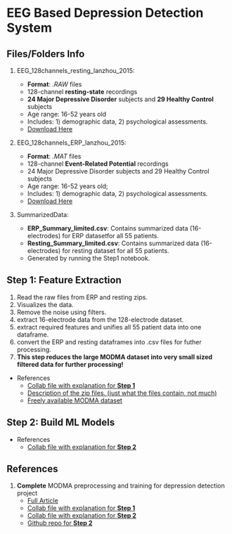 # EEG Based Depression Detection System




## Files/Folders Info
1. EEG_128channels_resting_lanzhou_2015: 
    - **Format**: *.RAW* files
    - 128-channel **resting-state** recordings
    - **24 Major Depressive Disorder** subjects and **29 Healthy Control** subjects
    - Age range: 16-52 years old
    - Includes: 1) demographic data, 2) psychological
   assessments.
   - [Download Here](https://reshare.ukdataservice.ac.uk/854301/4/854301_EEG_128Channels_Resting_Lanzhou_2015.zip)

2. EEG_128channels_ERP_lanzhou_2015:
    - **Format**: *.MAT* files
    - 128-channel **Event-Related Potential** recordings
    - 24 Major Depressive Disorder subjects and 29 Healthy Control subjects
    - Age range: 16-52 years old;
    - Includes: 1) demographic data, 2) psychological
   assessments.
   - [Download Here](https://reshare.ukdataservice.ac.uk/854301/3/854301_EEG_128Channels_ERP_Lanzhou_2015.zip)
  
3. SummarizedData:
    - **ERP_Summary_limited.csv**: Contains summarized data (16-electrodes) for ERP datasetfor all 55 patients.
    - **Resting_Summary_limited.csv**: Contains summarized data (16-electrodes) for resting dataset for all 55 patients.
    - Generated by running the Step1 notebook.






## Step 1: Feature Extraction
1. Read the raw files from ERP and resting zips.
2. Visualizes the data.
3. Remove the noise using filters.
4. extract 16-electrode data from the 128-electrode dataset.
5. extract required features and unifies all 55 patient data into one dataframe.
6. convert the ERP and resting dataframes into .csv files for futher processing.
7. **This step reduces the large MODMA dataset into very small sized filtered data for further processing!**
- References
  - [Collab file with explanation for **Step 1**](https://colab.research.google.com/github/anupmerkap87/Diagnosing-depression-using-EEG/blob/main/Code/Feature_Extraction_Final.ipynb)
  - [Description of the zip files. (just what the files contain, not much)](https://reshare.ukdataservice.ac.uk/854301/37/ReadMe.pdf)
  - [Freely available MODMA dataset](https://reshare.ukdataservice.ac.uk/854301/)


## Step 2: Build ML Models
- References
  - [Collab file with explanation for **Step 2**](https://colab.research.google.com/github/anupmerkap87/Diagnosing-depression-using-EEG/blob/main/Code/Build_ML_Models.ipynb)






## References
1. **Complete** MODMA preprocessing and training for depression detection project
     - [Full Article](https://aparna-vadlamudi.medium.com/can-eeg-data-aid-clinical-diagnosis-of-major-depressive-disorder-mdd-96b09f5c1ced)
     - [Collab file with explanation for **Step 1**](https://colab.research.google.com/github/anupmerkap87/Diagnosing-depression-using-EEG/blob/main/Code/Feature_Extraction_Final.ipynb)
     - [Collab file with explanation for **Step 2**](https://colab.research.google.com/github/anupmerkap87/Diagnosing-depression-using-EEG/blob/main/Code/Build_ML_Models.ipynb)
     - [Github repo for **Step 2**](https://github.com/anupmerkap87/Diagnosing-depression-using-EEG)
